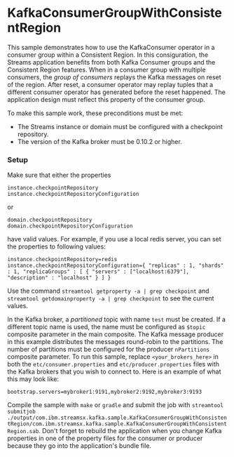 # KafkaConsumerGroupWithConsistentRegion

This sample demonstrates how to use the KafkaConsumer operator in a consumer group within a Consistent Region.
In this consiguration, the Streams application benefits from both Kafka Consumer groups and the Consistent Region
features.
When in a consumer group with multiple consumers, the *group of consumers* replays the Kafka messages on reset of
the region. After reset, a consumer operator may replay tuples that a different consumer operator has generated 
before the reset happened. The application design must reflect this property of the consumer group.

To make this sample work, these preconditions must be met:
* The Streams instance or domain must be configured with a checkpoint repository.
* The version of the Kafka broker must be 0.10.2 or higher.


### Setup

Make sure that either the properties
```
instance.checkpointRepository
instance.checkpointRepositoryConfiguration
```
or
```
domain.checkpointRepository
domain.checkpointRepositoryConfiguration
```
have valid values. For example, if you use a local redis server, you can set the properties to following values:
```
instance.checkpointRepository=redis
instance.checkpointRepositoryConfiguration={ "replicas" : 1, "shards" : 1, "replicaGroups" : [ { "servers" : ["localhost:6379"], "description" : "localhost" } ] }
```
Use the command `streamtool getproperty -a | grep checkpoint` and `streamtool getdomainproperty -a | grep checkpoint` to see the current values.

In the Kafka broker, a *partitioned* topic with name `test` must be created. If a different topic name is used, the name must be configured as `$topic` composite parameter 
in the main composite. The Kafka message producer in this example distributes the messages round-robin to the partitions. The number of partitions must be configured for
the producer `nPartitions` composite parameter. 
To run this sample, replace `<your_brokers_here>` in both the `etc/consumer.properties` and `etc/producer.properties` files with the Kafka brokers that you wish to connect to.
Here is an example of what this may look like: 

```
bootstrap.servers=mybroker1:9191,mybroker2:9192,mybroker3:9193
```

Compile the sample with `make` or `gradle` and submit the job with
`streamtool submitjob ./output/com.ibm.streamsx.kafka.sample.KafkaConsumerGroupWithConsistentRegion/com.ibm.streamsx.kafka.sample.KafkaConsumerGroupWithConsistentRegion.sab`.
Don't forget to rebuild the application when you change Kafka properties in one of the property files for the consumer or producer because they go 
into the application's bundle file.
